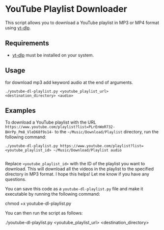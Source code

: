 # YouTube Playlist Downloader

This script allows you to download a YouTube playlist in MP3 or MP4 format using [yt-dlp](https://github.com/yt-dlp/yt-dlp).

## Requirements

- [yt-dlp](https://github.com/yt-dlp/yt-dlp) must be installed on your system.

## Usage

for download mp3 add keyword audio at the end of arguments.
```shell
./youtube-dl-playlist.py <youtube_playlist_url> <destination_directory> <audio> 

```



## Examples

To download a YouTube playlist with the URL `https://www.youtube.com/playlist?list=PLrEnWoR732-BHrPp_Pm8_VleD68f9s14-` to the `~/Music/Download/Playlist` directory, run the following command:

```shell
./youtube-dl-playlist.py https://www.youtube.com/playlist?list=<youtube_playlist_id> ~/Music/Download/Playlist audio


```

Replace `<youtube_playlist_id>` with the ID of the playlist you want to download. This will download all the videos in the playlist to the specified directory in MP3 format.
I hope this helps! Let me know if you have any questions.



You can save this code as a `youtube-dl-playlist.py` file and make it executable by running the following command:

chmod +x youtube-dl-playlist.py


You can then run the script as follows:

./youtube-dl-playlist.py <youtube_playlist_url> <destination_directory>
